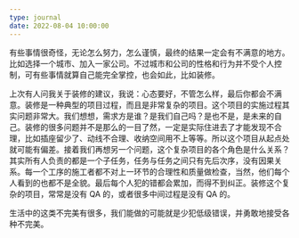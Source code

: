 ```yaml
---
type: journal
date: 2022-08-04 10:00:00
---
```


有些事情很奇怪，无论怎么努力，怎么谨慎，最终的结果一定会有不满意的地方。比如选择一个城市、加入一家公司。不过城市和公司的性格和行为并不受个人控制，可有些事情就算自己能完全掌控，也会如此，比如装修。

上次有人问我关于装修的建议，我说：心态要好，不管怎么样，最后你都会不满意。装修是一种典型的项目过程，而且是非常复杂的项目。这个项目的实施过程其实问题非常大。我们想想，需求方是谁？是我们自己吗？是也不是，是未来的自己。装修的很多问题并不是那么的一目了然，一定是实际住进去了才能发现不合理，比如插座留少了、动线不合理、收纳空间用不上等等。所以这个项目从起点处就可能有偏差。接着我们再想另一个问题，这个复杂项目的各个角色是什么关系？其实所有人负责的都是一个子任务，任务与任务之间只有先后次序，没有因果关系。每一个工序的施工者都不对上一环节的合理性和质量做检查，当然，他们每个人看到的也都不是全貌。最后每个人犯的错都会累加，而得不到纠正。装修这个复杂的项目，常常是没有 QA 的，或者很多中间过程是没有 QA 的。

生活中的这类不完美有很多，我们能做的可能就是少犯低级错误，并勇敢地接受各种不完美。
